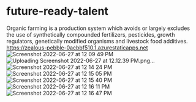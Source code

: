 ﻿# future-ready-talent
Organic farming is a production system which avoids or largely excludes the use of synthetically compounded fertilizers, pesticides, growth regulators, genetically modified organisms and livestock food additives.
https://zealous-pebble-0acbbf510.1.azurestaticapps.net
![Screenshot 2022-06-27 at 12 09 49 PM](https://user-images.githubusercontent.com/90970301/175876072-a4c50e07-aaa0-4fc4-aab0-5026fe241523.png)
![Uploading Screenshot 2022-06-27 at 12.12.39 PM.png…]()
![Screenshot 2022-06-27 at 12 14 24 PM](https://user-images.githubusercontent.com/90970301/175876178-892b4e24-ef1c-4bd8-8b93-71f901cd17ca.png)
![Screenshot 2022-06-27 at 12 15 05 PM](https://user-images.githubusercontent.com/90970301/175876301-73507bb3-15c8-4d27-a54b-9b7151ac09c4.png)
![Screenshot 2022-06-27 at 12 15 40 PM](https://user-images.githubusercontent.com/90970301/175876384-f65b6f2c-c816-4ba5-b47a-616c2504bc0c.png)
![Screenshot 2022-06-27 at 12 16 11 PM](https://user-images.githubusercontent.com/90970301/175876468-a2c54da0-781b-49fa-95cc-3cd2a4bd7b40.png)
![Screenshot 2022-06-27 at 12 16 47 PM](https://user-images.githubusercontent.com/90970301/175876596-fb50f35b-216c-47ee-8cf9-b698a26e81df.png)
